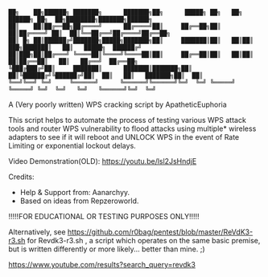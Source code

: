 ```
██╗    ██╗██████╗ ███████╗      ███████╗██╗      █████╗ ██╗   ██╗ ██████╗ ██╗  ██╗████████╗███████╗██████╗
██║    ██║██╔══██╗██╔════╝      ██╔════╝██║     ██╔══██╗██║   ██║██╔════╝ ██║  ██║╚══██╔══╝██╔════╝██╔══██╗
██║ █╗ ██║██████╔╝███████╗█████╗███████╗██║     ███████║██║   ██║██║  ███╗███████║   ██║   █████╗  ██████╔╝
██║███╗██║██╔═══╝ ╚════██║╚════╝╚════██║██║     ██╔══██║██║   ██║██║   ██║██╔══██║   ██║   ██╔══╝  ██╔══██╗
╚███╔███╔╝██║     ███████║      ███████║███████╗██║  ██║╚██████╔╝╚██████╔╝██║  ██║   ██║   ███████╗██║  ██║
╚══╝╚══╝ ╚═╝     ╚══════╝      ╚══════╝╚══════╝╚═╝  ╚═╝ ╚═════╝  ╚═════╝ ╚═╝  ╚═╝   ╚═╝   ╚══════╝╚═╝  ╚═╝
```

A (Very poorly written) WPS cracking script by ApatheticEuphoria

   This script helps to automate the process of testing various WPS attack tools and router WPS vulnerability to flood attacks using multiple* wireless adapters to see if it will reboot and UNLOCK WPS in the event of Rate Limiting or exponential lockout delays.

Video Demonstration(OLD): https://youtu.be/lsl2JsHndjE

Credits:

 - Help & Support from: Aanarchyy.
 - Based on ideas from Repzeroworld.
 
 !!!!!FOR EDUCATIONAL OR TESTING PURPOSES ONLY!!!!!






Alternatively, see https://github.com/r0bag/pentest/blob/master/ReVdK3-r3.sh for Revdk3-r3.sh , a script which operates on the same basic premise, but is written differently or more likely... better than mine. ;)

https://www.youtube.com/results?search_query=revdk3
